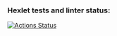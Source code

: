 ### Hexlet tests and linter status:
[![Actions Status](https://github.com/HakiSan/python-project-49/actions/workflows/hexlet-check.yml/badge.svg)](https://github.com/HakiSan/python-project-49/actions)